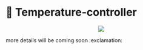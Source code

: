 # :red_circle: Temperature-controller
<p align="center">
  <a href="https://skillicons.dev">
    <img src="https://skillicons.dev/icons?i=arduino,cpp" />
  </a>
</p>
more details will be coming soon :exclamation:

